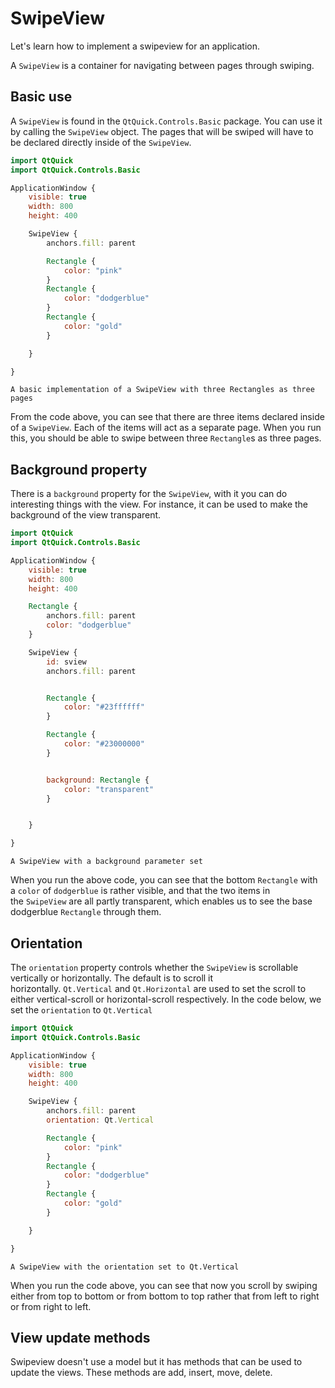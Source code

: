 # SwipeView

Let's learn how to implement a swipeview for an application.





A `SwipeView` is a container for navigating between pages through swiping.

## Basic use

A `SwipeView` is found in the `QtQuick.Controls.Basic` package. You can use it by calling the `SwipeView` object. The pages that will be swiped will have to be declared directly inside of the `SwipeView`.

```qml
import QtQuick
import QtQuick.Controls.Basic

ApplicationWindow {
    visible: true
    width: 800
    height: 400

    SwipeView {
        anchors.fill: parent

        Rectangle {
            color: "pink"
        }
        Rectangle {
            color: "dodgerblue"
        }
        Rectangle {
            color: "gold"
        }

    }

}

```

`A basic implementation of a SwipeView with three Rectangles as three pages`

From the code above, you can see that there are three items declared inside of a `SwipeView`. Each of the items will act as a separate page. When you run this, you should be able to swipe between three `Rectangle`s as three pages.

## Background property

There is a `background` property for the `SwipeView`, with it you can do interesting things with the view. For instance, it can be used to make the background of the view transparent.

```qml
import QtQuick
import QtQuick.Controls.Basic

ApplicationWindow {
    visible: true
    width: 800
    height: 400

    Rectangle {
        anchors.fill: parent
        color: "dodgerblue"
    }

    SwipeView {
        id: sview
        anchors.fill: parent


        Rectangle {
            color: "#23ffffff"
        }

        Rectangle {
            color: "#23000000"
        }


        background: Rectangle {
            color: "transparent"
        }


    }

}

```

`A SwipeView with a background parameter set`

When you run the above code, you can see that the bottom `Rectangle` with a `color` of `dodgerblue` is rather visible, and that the two items in the `SwipeView` are all partly transparent, which enables us to see the base dodgerblue `Rectangle` through them.

## Orientation

The `orientation` property controls whether the `SwipeView` is scrollable vertically or horizontally. The default is to scroll it horizontally. `Qt.Vertical` and `Qt.Horizontal` are used to set the scroll to either vertical-scroll or horizontal-scroll respectively. In the code below, we set the `orientation` to `Qt.Vertical`

```qml
import QtQuick
import QtQuick.Controls.Basic

ApplicationWindow {
    visible: true
    width: 800
    height: 400

    SwipeView {
        anchors.fill: parent
        orientation: Qt.Vertical

        Rectangle {
            color: "pink"
        }
        Rectangle {
            color: "dodgerblue"
        }
        Rectangle {
            color: "gold"
        }

    }

}

```

`A SwipeView with the orientation set to Qt.Vertical`

When you run the code above, you can see that now you scroll by swiping either from top to bottom or from bottom to top rather that from left to right or from right to left.

## View update methods

Swipeview doesn't use a model but it has methods that can be used to update the views. These methods are add, insert, move, delete.
